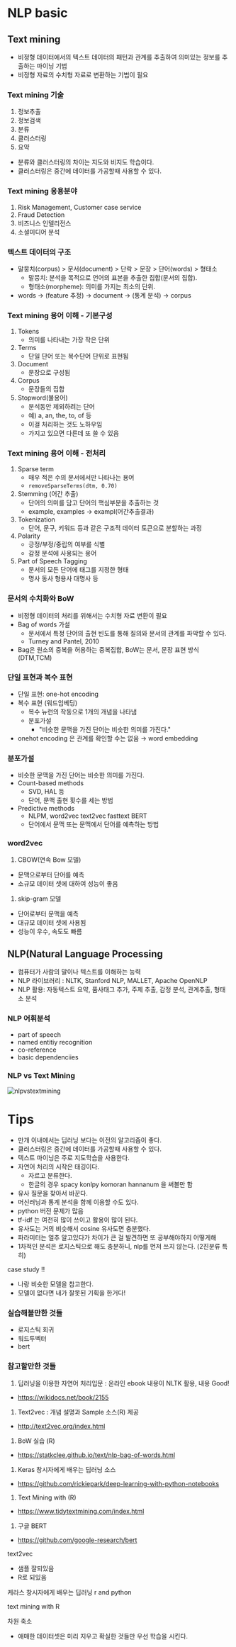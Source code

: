 # NLP basic

## Text mining

- 비정형 데이터에서의 텍스트 데이터의 패턴과 관계를 추출하여 의미있는 정보를 추출하는 마이닝 기법
- 비정형 자료의 수치형 자료로 변환하는 기법이 필요

### Text mining 기술

1. 정보추출
2. 정보검색
3. 분류
4. 클러스터링
5. 요약

- 분류와 클러스터링의 차이는 지도와 비지도 학습이다.
- 클러스터링은 중간에 데이터를 가공할때 사용할 수 있다.

### Text mining 응용분야

1. Risk Management, Customer case service
2. Fraud Detection
3. 비즈니스 인텔리전스
4. 소셜미디어 분석

### 텍스트 데이터의 구조

- 말뭉치(corpus) > 문서(document) > 단락 > 문장 > 단어(words) > 형태소
  - 말뭉치: 분석을 목적으로 언어의 표본을 추출한 집합(문서의 집합).
  - 형태소(morpheme): 의미를 가지는 최소의 단위.
- words → (feature 추정) → document → (통계 분석) → corpus

### Text mining 용어 이해 - 기본구성

1. Tokens
   - 의미를 나타내는 가장 작은 단위
2. Terms
   - 단일 단어 또는 복수단어 단위로 표현됨
3. Document
   - 문장으로 구성됨
4. Corpus
   - 문장들의 집합
5. Stopword(불용어)
   - 분석동안 제외하려는 단어
   - 예) a, an, the, to, of 등
   - 이걸 처리하는 것도 노하우임
   - 가지고 있으면 다른데 또 쓸 수 있음

### Text mining 용어 이해 - 전처리

1. Sparse term
   - 매우 적은 수의 문서에서만 나타나는 용어
   - `removeSparseTerms(dtm, 0.70)`
2. Stemming (어간 추출)
   - 단어의 의미를 담고 단어의 핵심부분을 추출하는 것
   - example, examples -> exampl(어간추출결과)
3. Tokenization
   - 단어, 문구, 키워드 등과 같은 구조적 데이터 토큰으로 분할하는 과정
4. Polarity
   - 긍정/부정/중립의 여부를 식별
   - 감정 분석에 사용되는 용어
5. Part of Speech Tagging
   - 문서의 모든 단어에 태그를 지정한 형태
   - 명사 동사 형용사 대명사 등

### 문서의 수치화와 BoW

- 비정형 데이터의 처리를 위해서는 수치형 자료 변환이 필요
- Bag of words 가설
  - 문서에서 특정 단어의 출현 빈도를 통해 질의와 문서의 관계를 파악할 수 있다.
  - Turney and Pantel, 2010
- Bag은 원소의 중복을 허용하는 중복집합, BoW는 문서, 문장 표현 방식(DTM,TCM)

### 단일 표현과 복수 표현

- 단일 표현: one-hot encoding
- 복수 표현 (워드임베딩)
  - 복수 뉴런의 작동으로 1개의 개념을 나타냄
  - 분포가설
    - "비슷한 문맥을 가진 단어는 비슷한 의미를 가진다."
- onehot encoding 은 관계를 확인할 수는 없음 → word embedding

### 분포가설

- 비슷한 문맥을 가진 단어는 비슷한 의미를 가진다.
- Count-based methods
  - SVD, HAL 등
  - 단어, 문맥 출현 횟수를 세는 방법
- Predictive methods
  - NLPM, word2vec text2vec fasttext BERT
  - 단어에서 문맥 또는 문맥에서 단어를 예측하는 방법

### word2vec

1. CBOW(연속 Bow 모델)

- 문맥으로부터 단어를 예측
- 소규모 데이터 셋에 대하여 성능이 좋음

1. skip-gram 모델

- 단어로부터 문맥을 예측
- 대규모 데이터 셋에 사용됨
- 성능이 우수, 속도도 빠름

## NLP(Natural Language Processing

- 컴퓨터가 사람의 말이나 텍스트를 이해하는 능력
- NLP 라이브러리 : NLTK, Stanford NLP, MALLET, Apache OpenNLP
- NLP 활용: 자동텍스트 요약, 품사태그 추가, 주제 추출, 감정 분석, 관계추출, 형태소 분석

### NLP 어휘분석

- part of speech
- named entitiy recognition
- co-reference
- basic dependenciies

### NLP vs Text Mining

![nlpvstextmining]()

# Tips

- 만개 이내에서는 딥러닝 보다는 이전의 알고리즘이 좋다.
- 클러스터링은 중간에 데이터를 가공할때 사용할 수 있다.
- 텍스트 마이닝은 주로 지도학습을 사용한다.
- 자연어 처리의 시작은 태깅이다.
  - 자르고 분류한다.
  - 한글의 경우 spacy konlpy komoran hannanum 을 써볼만 함
- 유사 질문을 찾아서 바꾼다.
- 머신러닝과 통계 분석을 함께 이용할 수도 있다.
- python 버전 문제가 많음
- tf-idf 는 여전히 많이 쓰이고 활용이 많이 된다.
- 유사도는 거의 비슷해서 cosine 유사도면 충분했다.
- 파라미터는 얼추 알고있다가 차이가 큰 걸 발견하면 또 공부해야하지 어떻게해
- 1차적인 분석은 로지스틱으로 해도 충분하니, nlp를 먼저 쓰지 않는다. (2진분류 특히)

case study !!

- 나랑 비슷한 모델을 참고한다.
- 모델이 없다면 내가 잘못된 기획을 한거다!

### 실습해볼만한 것들

- 로지스틱 회귀
- 워드투벡터
- bert

### 참고할만한 것들

1. 딥러닝을 이용한 자연어 처리입문 : 온라인 ebook 내용이 NLTK 활용, 내용 Good!

- https://wikidocs.net/book/2155

1. Text2vec : 개념 설명과 Sample 소스(R) 제공

- http://text2vec.org/index.html

1. BoW 실습 (R)

- https://statkclee.github.io/text/nlp-bag-of-words.html

1. Keras 창시자에게 배우는 딥러닝 소스

- https://github.com/rickiepark/deep-learning-with-python-notebooks

1. Text Mining with (R)

- https://www.tidytextmining.com/index.html

1. 구글 BERT

- https://github.com/google-research/bert

text2vec

- 샘플 잘되있음
- R로 되있음

케라스 창시자에게 배우는 딥러닝 r and python

text mining with R

차원 축소

- 애매한 데이터셋은 미리 지우고 확실한 것들만 우선 학습을 시킨다.